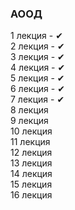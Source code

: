 ### АООД
1 лекция - ✔
<br>
2 лекция - ✔
<br>
3 лекция - ✔
<br>
4 лекция - ✔
<br>
5 лекция - ✔
<br>
6 лекция - ✔
<br>
7 лекция - ✔
<br>
8 лекция
<br>
9 лекция
<br>
10 лекция
<br>
11 лекция
<br>
12 лекция
<br>
13 лекция
<br>
14 лекция
<br>
15 лекция
<br>
16 лекция
